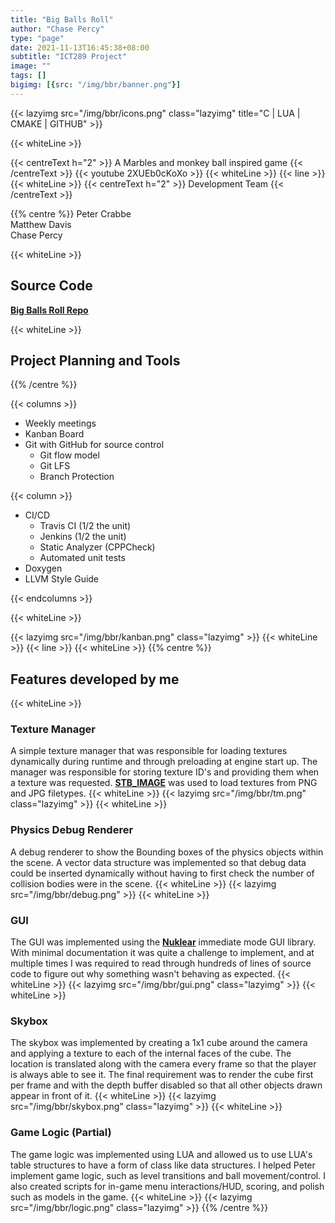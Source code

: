 ```yaml
---
title: "Big Balls Roll"
author: "Chase Percy"
type: "page"
date: 2021-11-13T16:45:38+08:00
subtitle: "ICT289 Project"
image: ""
tags: []
bigimg: [{src: "/img/bbr/banner.png"}]
---
```


{{< lazyimg src="/img/bbr/icons.png" class="lazyimg" title="C | LUA | CMAKE | GITHUB" >}}

{{< whiteLine >}}

{{< centreText h="2" >}}
 A Marbles and monkey ball inspired game
{{< /centreText >}}
{{< youtube 2XUEb0cKoXo >}}
{{< whiteLine >}}
{{< line >}}
{{< whiteLine >}}
{{< centreText h="2" >}}
Development Team
{{< /centreText >}}

{{% centre %}}
Peter Crabbe  
Matthew Davis  
Chase Percy  

{{< whiteLine >}}

## Source Code
__[Big Balls Roll Repo](https://github.com/MajorArkwolf/BigBallsRoll)__

{{< whiteLine >}}

## Project Planning and Tools
{{% /centre %}}

{{< columns >}}
- Weekly meetings
- Kanban Board
- Git with GitHub for source control
  - Git flow model
  - Git LFS
  - Branch Protection

{{< column >}}
- CI/CD
  - Travis CI (1/2 the unit)
  - Jenkins (1/2 the unit)
  - Static Analyzer (CPPCheck)
  - Automated unit tests
- Doxygen
- LLVM Style Guide

{{< endcolumns >}}

{{< whiteLine >}}

{{< lazyimg src="/img/bbr/kanban.png" class="lazyimg" >}}
{{< whiteLine >}}
{{< line >}}
{{< whiteLine >}}
{{% centre %}}
## Features developed by me
{{< whiteLine >}}
### Texture Manager

A simple texture manager that was responsible for loading textures 
dynamically during runtime and through preloading at engine start 
up. The manager was responsible for storing texture ID's and providing them
when a texture was requested. __[STB_IMAGE](https://github.com/nothings/stb/blob/master/stb_image.h)__ was used to load textures from PNG and JPG filetypes.
{{< whiteLine >}}
{{< lazyimg src="/img/bbr/tm.png" class="lazyimg" >}}
{{< whiteLine >}}


### Physics Debug Renderer

A debug renderer to show the Bounding boxes of the physics objects
within the scene. A vector data structure was implemented so that
debug data could be inserted dynamically without having to first check
the number of collision bodies were in the scene.
{{< whiteLine >}}
{{< lazyimg src="/img/bbr/debug.png" >}}
{{< whiteLine >}}


### GUI

The GUI was implemented using the __[Nuklear](https://github.com/Immediate-Mode-UI/Nuklear)__ immediate mode GUI 
library. With minimal documentation it was quite a challenge to implement, and at multiple times I was required to read 
through hundreds of lines of source code to figure out why something wasn't behaving as expected.
{{< whiteLine >}}
{{< lazyimg src="/img/bbr/gui.png" class="lazyimg" >}}
{{< whiteLine >}}

### Skybox

The skybox was implemented by creating a 1x1 cube around the camera and applying a texture to each of the internal
faces of the cube. The location is translated along with the camera every frame so that the player is always able to see it.
The final requirement was to render the cube first per frame and with the depth buffer disabled so that all other objects
drawn appear in front of it.
{{< whiteLine >}}
{{< lazyimg src="/img/bbr/skybox.png" class="lazyimg" >}}
{{< whiteLine >}}


### Game Logic (Partial)

The game logic was implemented using LUA and allowed us to use LUA's table structures to have a form of class like data structures.
I helped Peter implement game logic, such as level transitions and ball movement/control. I also created scripts 
for in-game menu interactions/HUD, scoring, and polish such as models in the game.
{{< whiteLine >}}
{{< lazyimg src="/img/bbr/logic.png" class="lazyimg" >}}
{{% /centre %}}